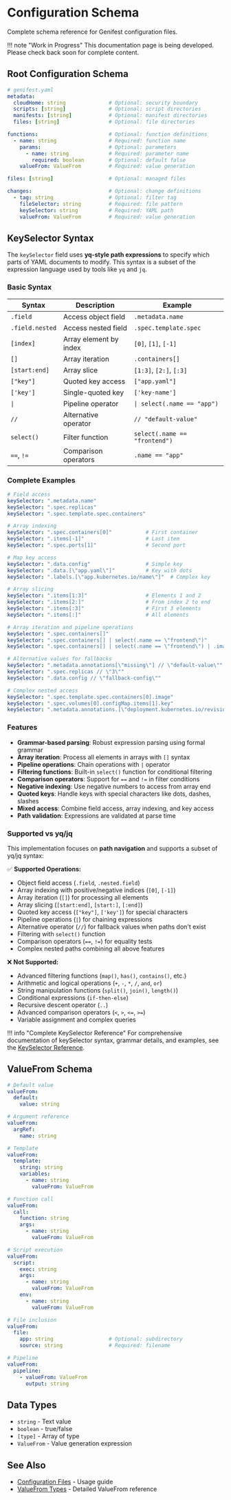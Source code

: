 # Configuration Schema

Complete schema reference for Genifest configuration files.

!!! note "Work in Progress"
    This documentation page is being developed. Please check back soon for complete content.

## Root Configuration Schema

```yaml
# genifest.yaml
metadata:
  cloudHome: string              # Optional: security boundary
  scripts: [string]              # Optional: script directories
  manifests: [string]            # Optional: manifest directories  
  files: [string]                # Optional: file directories

functions:                       # Optional: function definitions
  - name: string                 # Required: function name
    params:                      # Optional: parameters
      - name: string             # Required: parameter name
        required: boolean        # Optional: default false
    valueFrom: ValueFrom         # Required: value generation

files: [string]                  # Optional: managed files

changes:                         # Optional: change definitions
  - tag: string                  # Optional: filter tag
    fileSelector: string         # Required: file pattern
    keySelector: string          # Required: YAML path
    valueFrom: ValueFrom         # Required: value generation
```

## KeySelector Syntax

The `keySelector` field uses **yq-style path expressions** to specify which parts of YAML documents to modify. This syntax is a subset of the expression language used by tools like `yq` and `jq`.

### Basic Syntax

| Syntax | Description | Example |
|--------|-------------|---------|
| `.field` | Access object field | `.metadata.name` |
| `.field.nested` | Access nested field | `.spec.template.spec` |
| `[index]` | Array element by index | `[0]`, `[1]`, `[-1]` |
| `[]` | Array iteration | `.containers[]` |
| `[start:end]` | Array slice | `[1:3]`, `[2:]`, `[:3]` |
| `["key"]` | Quoted key access | `["app.yaml"]` |
| `['key']` | Single-quoted key | `['key-name']` |
| `\|` | Pipeline operator | `\| select(.name == "app")` |
| `//` | Alternative operator | `// "default-value"` |
| `select()` | Filter function | `select(.name == "frontend")` |
| `==`, `!=` | Comparison operators | `.name == "app"` |

### Complete Examples

```yaml
# Field access
keySelector: ".metadata.name"
keySelector: ".spec.replicas" 
keySelector: ".spec.template.spec.containers"

# Array indexing  
keySelector: ".spec.containers[0]"           # First container
keySelector: ".items[-1]"                    # Last item
keySelector: ".spec.ports[1]"                # Second port

# Map key access
keySelector: ".data.config"                  # Simple key
keySelector: ".data.[\"app.yaml\"]"          # Key with dots
keySelector: ".labels.[\"app.kubernetes.io/name\"]"  # Complex key

# Array slicing
keySelector: ".items[1:3]"                   # Elements 1 and 2
keySelector: ".items[2:]"                    # From index 2 to end
keySelector: ".items[:3]"                    # First 3 elements
keySelector: ".items[:]"                     # All elements

# Array iteration and pipeline operations
keySelector: ".spec.containers[]"                                              # Iterate over containers
keySelector: ".spec.containers[] | select(.name == \"frontend\")"              # Filter containers
keySelector: ".spec.containers[] | select(.name == \"frontend\") | .image"     # Pipeline with field access

# Alternative values for fallbacks
keySelector: ".metadata.annotations[\"missing\"] // \"default-value\""          # Fallback if annotation missing
keySelector: ".spec.replicas // \"3\""                                         # Default replica count
keySelector: ".data.config // \"fallback-config\""                             # Default configuration

# Complex nested access
keySelector: ".spec.template.spec.containers[0].image"
keySelector: ".spec.volumes[0].configMap.items[1].key"
keySelector: ".metadata.annotations.[\"deployment.kubernetes.io/revision\"]"
```

### Features

- **Grammar-based parsing**: Robust expression parsing using formal grammar
- **Array iteration**: Process all elements in arrays with `[]` syntax
- **Pipeline operations**: Chain operations with `|` operator
- **Filtering functions**: Built-in `select()` function for conditional filtering
- **Comparison operators**: Support for `==` and `!=` in filter conditions
- **Negative indexing**: Use negative numbers to access from array end
- **Quoted keys**: Handle keys with special characters like dots, dashes, slashes
- **Mixed access**: Combine field access, array indexing, and key access
- **Path validation**: Expressions are validated at parse time

### Supported vs yq/jq

This implementation focuses on **path navigation** and supports a subset of yq/jq syntax:

✅ **Supported Operations:**
- Object field access (`.field`, `.nested.field`)
- Array indexing with positive/negative indices (`[0]`, `[-1]`)  
- Array iteration (`[]`) for processing all elements
- Array slicing (`[start:end]`, `[start:]`, `[:end]`)
- Quoted key access (`["key"]`, `['key']`) for special characters
- Pipeline operations (`|`) for chaining expressions
- Alternative operator (`//`) for fallback values when paths don't exist
- Filtering with `select()` function
- Comparison operators (`==`, `!=`) for equality tests
- Complex nested paths combining all above features

❌ **Not Supported:**
- Advanced filtering functions (`map()`, `has()`, `contains()`, etc.)
- Arithmetic and logical operations (`+`, `-`, `*`, `/`, `and`, `or`)
- String manipulation functions (`split()`, `join()`, `length()`)
- Conditional expressions (`if-then-else`)
- Recursive descent operator (`..`)
- Advanced comparison operators (`<`, `>`, `<=`, `>=`)
- Variable assignment and complex queries

!!! info "Complete KeySelector Reference"
    For comprehensive documentation of keySelector syntax, grammar details, and examples, see the [KeySelector Reference](keyselectors.md).

## ValueFrom Schema

```yaml
# Default value
valueFrom:
  default:
    value: string

# Argument reference  
valueFrom:
  argRef:
    name: string

# Template
valueFrom:
  template:
    string: string
    variables:
      - name: string
        valueFrom: ValueFrom

# Function call
valueFrom:
  call:
    function: string
    args:
      - name: string
        valueFrom: ValueFrom

# Script execution
valueFrom:
  script:
    exec: string
    args:
      - name: string
        valueFrom: ValueFrom
    env:
      - name: string
        valueFrom: ValueFrom

# File inclusion
valueFrom:
  file:
    app: string                  # Optional: subdirectory
    source: string               # Required: filename

# Pipeline
valueFrom:
  pipeline:
    - valueFrom: ValueFrom
      output: string
```

## Data Types

- `string` - Text value
- `boolean` - true/false
- `[type]` - Array of type
- `ValueFrom` - Value generation expression

## See Also

- [Configuration Files](../user-guide/configuration.md) - Usage guide
- [ValueFrom Types](valuefrom.md) - Detailed ValueFrom reference